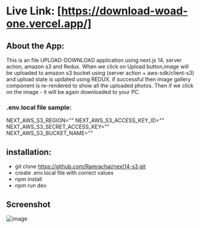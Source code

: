 # Live Link: [https://download-woad-one.vercel.app/]

## About the App: 
This is an file UPLOAD-DOWNLOAD application using next.js 14, server action, amazon s3 and Redux. When we click on Upload button,image will be uploaded to amazon s3 bucket using (server action + aws-sdk/client-s3) and upload state is updated using REDUX. if successful then image gallery component is re-rendered to show all the uploaded photos. Then if we click on the image - it will be again downloaded to your PC.


### .env.local file sample: 
NEXT_AWS_S3_REGION=""
NEXT_AWS_S3_ACCESS_KEY_ID=""
NEXT_AWS_S3_SECRET_ACCESS_KEY=""
NEXT_AWS_S3_BUCKET_NAME=""


## installation: 
- git clone https://github.com/Ramrachai/next14-s3.git
- create .env.local file with correct values 
- npm install 
- npm run dev 

## Screenshot 
![image](https://github.com/Ramrachai/next14-s3/assets/47687976/c26d6b2c-3177-4b5f-8620-815bec996af5)

